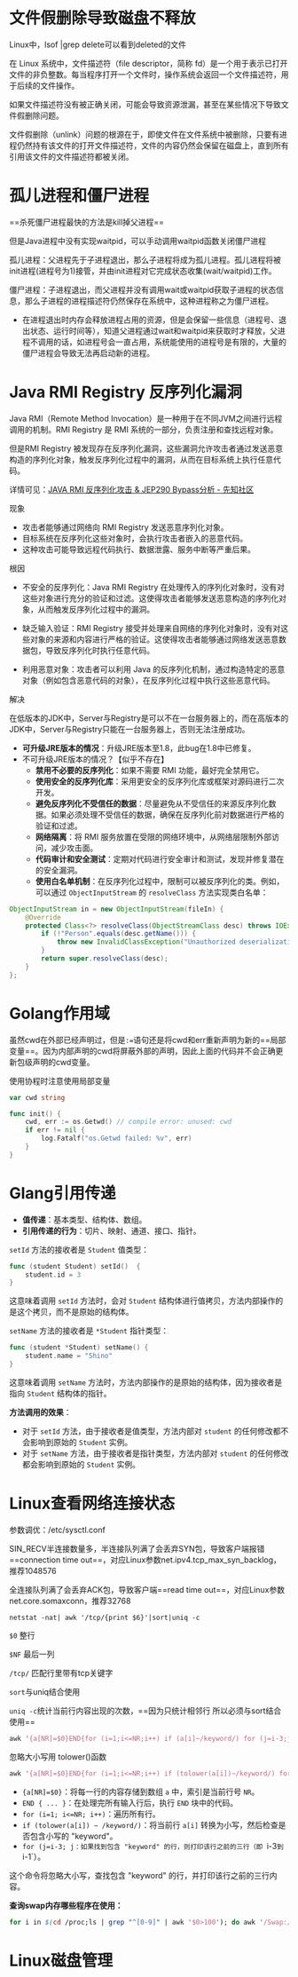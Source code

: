# 文件假删除导致磁盘不释放

Linux中，lsof |grep delete可以看到deleted的文件

在 Linux 系统中，文件描述符（file descriptor，简称 fd）是一个用于表示已打开文件的非负整数。每当程序打开一个文件时，操作系统会返回一个文件描述符，用于后续的文件操作。

如果文件描述符没有被正确关闭，可能会导致资源泄漏，甚至在某些情况下导致文件假删除问题。

文件假删除（unlink）问题的根源在于，即使文件在文件系统中被删除，只要有进程仍然持有该文件的打开文件描述符，文件的内容仍然会保留在磁盘上，直到所有引用该文件的文件描述符都被关闭。

# 孤儿进程和僵尸进程

==杀死僵尸进程最快的方法是kill掉父进程==

但是Java进程中没有实现waitpid，可以手动调用waitpid函数关闭僵尸进程

孤儿进程：父进程先于子进程退出，那么子进程将成为孤儿进程。孤儿进程将被init进程(进程号为1)接管，并由init进程对它完成状态收集(wait/waitpid)工作。

僵尸进程：子进程退出，而父进程并没有调用wait或waitpid获取子进程的状态信息，那么子进程的进程描述符仍然保存在系统中，这种进程称之为僵尸进程。

* 在进程退出时内存会释放进程占用的资源，但是会保留一些信息（进程号、退出状态、运行时间等），知道父进程通过wait和waitpid来获取时才释放，父进程不调用的话，如进程号会一直占用，系统能使用的进程号是有限的，大量的僵尸进程会导致无法再启动新的进程。

# Java RMI Registry 反序列化漏洞

Java RMI（Remote Method Invocation）是一种用于在不同JVM之间进行远程调用的机制。RMI Registry 是 RMI 系统的一部分，负责注册和查找远程对象。

但是RMI Registry 被发现存在反序列化漏洞，这些漏洞允许攻击者通过发送恶意构造的序列化对象，触发反序列化过程中的漏洞，从而在目标系统上执行任意代码。

详情可见：[JAVA RMI 反序列化攻击 & JEP290 Bypass分析 - 先知社区](https://xz.aliyun.com/t/8706?time__1311=n4%2BxnD0DcDu0eD5Y40HpDU2xN3A2D0KDOAYeD)

现象

* 攻击者能够通过网络向 RMI Registry 发送恶意序列化对象。
* 目标系统在反序列化这些对象时，会执行攻击者嵌入的恶意代码。
* 这种攻击可能导致远程代码执行、数据泄露、服务中断等严重后果。

根因

* 不安全的反序列化：Java RMI Registry 在处理传入的序列化对象时，没有对这些对象进行充分的验证和过滤。这使得攻击者能够发送恶意构造的序列化对象，从而触发反序列化过程中的漏洞。

* 缺乏输入验证：RMI Registry 接受并处理来自网络的序列化对象时，没有对这些对象的来源和内容进行严格的验证。这使得攻击者能够通过网络发送恶意数据包，导致反序列化时执行任意代码。

* 利用恶意对象：攻击者可以利用 Java 的反序列化机制，通过构造特定的恶意对象（例如包含恶意代码的对象），在反序列化过程中执行这些恶意代码。

解决

在低版本的JDK中，Server与Registry是可以不在一台服务器上的，而在高版本的JDK中，Server与Registry只能在一台服务器上，否则无法注册成功。

* **可升级JRE版本的情况**：升级JRE版本至1.8，此bug在1.8中已修复。
* 不可升级JRE版本的情况？【似乎不存在】
  * **禁用不必要的反序列化**：如果不需要 RMI 功能，最好完全禁用它。
  * **使用安全的反序列化库**：采用更安全的反序列化库或框架对源码进行二次开发。
  * **避免反序列化不受信任的数据**：尽量避免从不受信任的来源反序列化数据。如果必须处理不受信任的数据，确保在反序列化前对数据进行严格的验证和过滤。
  * **网络隔离**：将 RMI 服务放置在受限的网络环境中，从网络层限制外部访问，减少攻击面。
  * **代码审计和安全测试**：定期对代码进行安全审计和测试，发现并修复潜在的安全漏洞。
  * **使用白名单机制**：在反序列化过程中，限制可以被反序列化的类。例如，可以通过 `ObjectInputStream` 的 `resolveClass` 方法实现类白名单：

```java
ObjectInputStream in = new ObjectInputStream(fileIn) {
    @Override
    protected Class<?> resolveClass(ObjectStreamClass desc) throws IOException, ClassNotFoundException {
        if (!"Person".equals(desc.getName())) {
            throw new InvalidClassException("Unauthorized deserialization attempt", desc.getName());
        }
        return super.resolveClass(desc);
    }
};
```

# Golang作用域

虽然cwd在外部已经声明过，但是`:=`语句还是将cwd和err重新声明为新的==局部变量==。因为内部声明的cwd将屏蔽外部的声明，因此上面的代码并不会正确更新包级声明的cwd变量。

使用协程时注意使用局部变量

```go
var cwd string

func init() {
    cwd, err := os.Getwd() // compile error: unused: cwd
    if err != nil {
        log.Fatalf("os.Getwd failed: %v", err)
    }
}
```

# Glang引用传递

- **值传递**：基本类型、结构体、数组。
- **引用传递的行为**：切片、映射、通道、接口、指针。

`setId` 方法的接收者是 `Student` 值类型：

```go
func (student Student) setId()  {
	student.id = 3
}
```

这意味着调用 `setId` 方法时，会对 `Student` 结构体进行值拷贝，方法内部操作的是这个拷贝，而不是原始的结构体。

`setName` 方法的接收者是 `*Student` 指针类型：

```go
func (student *Student) setName() {
	student.name = "Shino"
}
```

这意味着调用 `setName` 方法时，方法内部操作的是原始的结构体，因为接收者是指向 `Student` 结构体的指针。

**方法调用的效果**：

- 对于 `setId` 方法，由于接收者是值类型，方法内部对 `student` 的任何修改都不会影响到原始的 `Student` 实例。
- 对于 `setName` 方法，由于接收者是指针类型，方法内部对 `student` 的任何修改都会影响到原始的 `Student` 实例。

# Linux查看网络连接状态

参数调优：/etc/sysctl.conf

SIN_RECV半连接数量多，半连接队列满了会丢弃SYN包，导致客户端报错==connection time out==，对应Linux参数net.ipv4.tcp_max_syn_backlog，推荐1048576

全连接队列满了会丢弃ACK包，导致客户端==read time out==，对应Linux参数net.core.somaxconn，推荐32768

```shell
netstat -nat| awk '/tcp/{print $6}'|sort|uniq -c
```

`$0`  整行

`$NF` 最后一列

`/tcp/` 匹配行里带有tcp关键字

`sort`与uniq结合使用

`uniq -c`统计当前行内容出现的次数，==因为只统计相邻行 所以必须与sort结合使用==

```perl
awk '{a[NR]=$0}END{for (i=1;i<=NR;i++) if (a[i]~/keyword/) for (j=i-3;j<i;j++) print a[j]}' file
```

忽略大小写用 tolower()函数

```perl
awk '{a[NR]=$0}END{for (i=1;i<=NR;i++) if (tolower(a[i])~/keyword/) for (j=i-3;j<i;j++) print a[j]}' file
```

- `{a[NR]=$0}`：将每一行的内容存储到数组 `a` 中，索引是当前行号 `NR`。
- `END { ... }`：在处理完所有输入行后，执行 `END` 块中的代码。
- `for (i=1; i<=NR; i++)`：遍历所有行。
- `if (tolower(a[i]) ~ /keyword/)`：将当前行 `a[i]` 转换为小写，然后检查是否包含小写的 "keyword"。
- `for (j=i-3; j：如果找到包含 "keyword" 的行，则打印该行之前的三行（即 `i-3` 到 `i-1`）。

这个命令将忽略大小写，查找包含 "keyword" 的行，并打印该行之前的三行内容。

**查询swap内存哪些程序在使用：**

```perl
for i in $(cd /proc;ls | grep "^[0-9]" | awk '$0>100'); do awk '/Swap:/{a=a+$2}END{print '"$i"',a/1024"M"}' /proc/$i/smaps;done| sort -k2nr
```

# Linux磁盘管理

